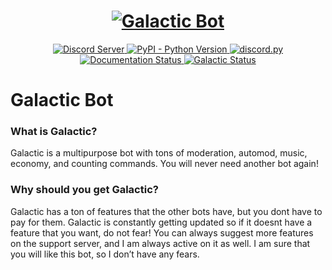 <h1 align="center">
  <a href="https://github.com/StormyGalaxy/Galactic-Bot"><img src="https://i.imgur.com/w8ZtxL6.png" alt="Galactic Bot"></a>
</h1>

<p align="center">
  <a href="https://discord.gg/uRvPVf7Kcp">
    <img src="https://discordapp.com/api/guilds/836363260922953729/widget.png?style=shield" alt="Discord Server">
  </a>
  <a href="https://www.python.org/downloads/">
    <img alt="PyPI - Python Version" src="https://img.shields.io/pypi/pyversions/Red-Discordbot">
  </a>
  <a href="https://github.com/Rapptz/discord.py/">
     <img src="https://img.shields.io/badge/discord-py-blue.svg" alt="discord.py">
  </a>
<a href='https://galactic-bot.readthedocs.io/en/latest/?badge=latest'>
    <img src='https://readthedocs.org/projects/galactic-bot/badge/?version=latest' alt='Documentation Status' />
</a>
  </a>
<a href='https://galacticbot.statuspage.io/'>
    <img src="https://healthchecks.io/b/2/b0c8c8c6-fe0f-478f-987d-53753f27eb5c.svg" alt="Galactic Status">
</a>

# Galactic Bot


### What is Galactic?

Galactic is a multipurpose bot with tons of moderation, automod, music, economy, and counting commands. You will never need another bot again!



### Why should you get Galactic?

Galactic has a ton of features that the other bots have, but you dont have to pay for them. Galactic is constantly getting updated so if it doesnt have a feature that you want, do not fear! You can always suggest more features on the support server, and I am always active on it as well. I am sure that you will like this bot, so I don’t have any fears.
